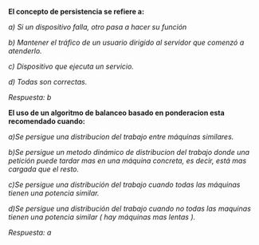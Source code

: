 **El concepto de persistencia se refiere a:**

*a) Si un dispositivo falla, otro pasa a hacer su función*

*b) Mantener el tráfico de un usuario dirigido al servidor que comenzó a atenderlo.*

*c) Dispositivo que ejecuta un servicio.*

*d) Todas son correctas.*

*Respuesta: b*

**El uso de un algoritmo de balanceo basado en ponderacion esta recomendado cuando:**

*a)Se persigue una distribucion del trabajo entre máquinas similares.*

*b)Se persigue un metodo dinámico de distribucion del trabajo donde una petición puede tardar mas en una máquina concreta, es decir, está mas cargada que el resto.*

*c)Se persigue una distribución del trabajo cuando todas las máquinas tienen una potencia similar.*

*d)Se persigue una distribución del trabajo cuando no todas las maquinas tienen una potencia similar ( hay máquinas mas lentas ).*

*Respuesta: a*
